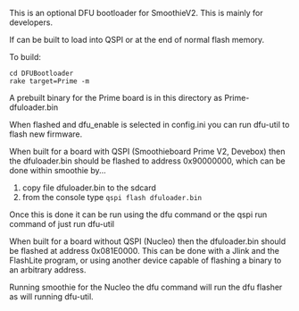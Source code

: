 This is an optional DFU bootloader for SmoothieV2.
This is mainly for developers.

If can be built to load into QSPI or at the end of normal flash memory.

To build: 
    
    cd DFUBootloader
    rake target=Prime -m

A prebuilt binary  for the Prime board is in this directory as Prime-dfuloader.bin

When flashed and dfu_enable is selected in config.ini you can run dfu-util to flash new firmware.

When built for a board with QSPI (Smoothieboard Prime V2, Devebox) then the dfuloader.bin should be flashed to address 0x90000000, which can be done within smoothie by...

1. copy file dfuloader.bin to the sdcard
2. from the console type ```qspi flash dfuloader.bin```

Once this is done it can be run using the dfu command or the qspi run command of just run dfu-util

When built for a board without QSPI (Nucleo) then the dfuloader.bin should be flashed at address 0x081E0000. This can be done with a Jlink and the FlashLite program, or using another device capable of flashing a binary to an arbitrary address.

Running smoothie for the Nucleo the dfu command will run the dfu flasher as will running dfu-util.
